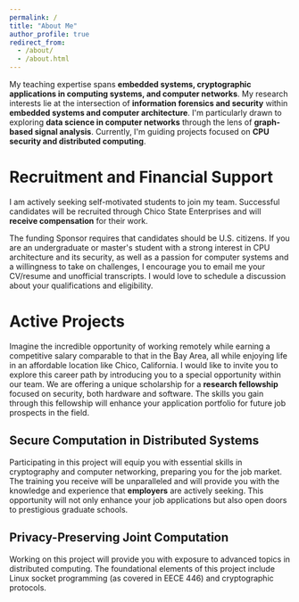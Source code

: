 ```yaml
---
permalink: /
title: "About Me"
author_profile: true
redirect_from: 
  - /about/
  - /about.html
---
```


My teaching expertise spans **embedded systems, cryptographic applications in computing systems, and computer networks**.  My research interests lie at the intersection of **information forensics and security** within **embedded systems and computer architecture**.  I'm particularly drawn to exploring **data science in computer networks** through the lens of **graph-based signal analysis**.  Currently, I'm guiding projects focused on **CPU security and distributed computing**. 

Recruitment and Financial Support
======
I am actively seeking self-motivated students to join my team. Successful candidates will be recruited through Chico State Enterprises and will **receive compensation** for their work.

The funding Sponsor requires that candidates should be U.S. citizens. If you are an undergraduate or master's student with a strong interest in CPU architecture and its security, as well as a passion for computer systems and a willingness to take on challenges, I encourage you to email me your CV/resume and unofficial transcripts. I would love to schedule a discussion about your qualifications and eligibility.

Active Projects
======
Imagine the incredible opportunity of working remotely while earning a competitive salary comparable to that in the Bay Area, all while enjoying life in an affordable location like Chico, California. I would like to invite you to explore this career path by introducing you to a special opportunity within our team. We are offering a unique scholarship for a **research fellowship** focused on security, both hardware and software. The skills you gain through this fellowship will enhance your application portfolio for future job prospects in the field.

Secure Computation in Distributed Systems
------
Participating in this project will equip you with essential skills in cryptography and computer networking, preparing you for the job market. The training you receive will be unparalleled and will provide you with the knowledge and experience that **employers** are actively seeking. This opportunity will not only enhance your job applications but also open doors to prestigious graduate schools.

Privacy-Preserving Joint Computation
------
Working on this project will provide you with exposure to advanced topics in distributed computing. The foundational elements of this project include Linux socket programming (as covered in EECE 446) and cryptographic protocols.